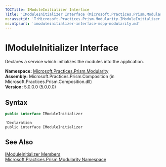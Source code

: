 ```yaml
---
TOCTitle: IModuleInitializer Interface
Title: 'IModuleInitializer Interface (Microsoft.Practices.Prism.Modularity)'
ms:assetid: 'T:Microsoft.Practices.Prism.Modularity.IModuleInitializer'
ms:mtpsurl: 'imoduleinitializer-interface-mspp-modularity.md'
---
```


# IModuleInitializer Interface

Declares a service which initializes the modules into the application.

**Namespace:** [Microsoft.Practices.Prism.Modularity](/patterns-practices/reference/mspp-modularity-namespace)  
**Assembly:** Microsoft.Practices.Prism.Composition (in Microsoft.Practices.Prism.Composition.dll)  
**Version:** 5.0.0.0 (5.0.0.0)

## Syntax

```C#
public interface IModuleInitializer
```

```VB
'Declaration
public interface IModuleInitializer
```


## See Also

[IModuleInitializer Members](/patterns-practices/reference/imoduleinitializer-members-mspp-modularity)  
[Microsoft.Practices.Prism.Modularity Namespace](/patterns-practices/reference/mspp-modularity-namespace)  